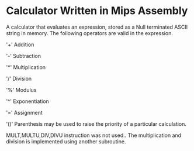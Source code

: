 # Calculator Written in Mips Assembly

A calculator that evaluates an expression, stored as a Null terminated ASCII string in memory.
The following operators are valid in the expression.

'+' Addition

'-' Subtraction

'*' Multiplication

'/' Division

'%' Modulus

'^' Exponentiation

'=' Assignment

'()' Parenthesis may be used to raise the priority of a particular calculation.

MULT,MULTU,DIV,DIVU instruction was not used..
The multiplication and division is implemented using another subroutine.
